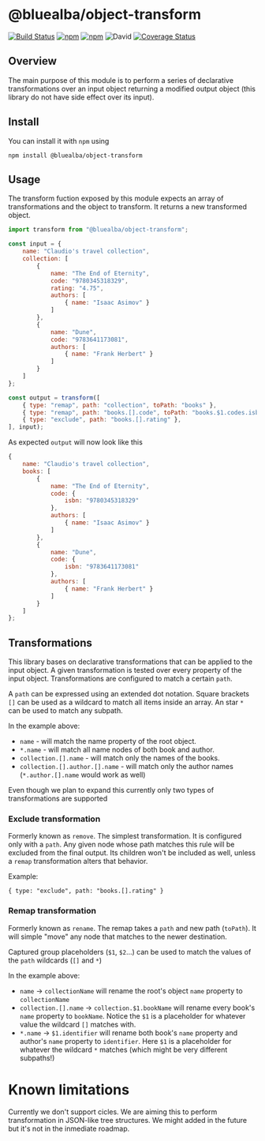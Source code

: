 # @bluealba/object-transform

[![Build Status](https://travis-ci.org/bluealba/object-transform.svg?branch=master)](https://travis-ci.org/bluealba/object-transform)
[![npm](https://img.shields.io/npm/v/@bluealba/object-transform.svg)](https://npmjs.org/package/@bluealba/object-transform.svg)
[![npm](https://img.shields.io/npm/dt/@bluealba/object-transform.svg)](https://npmjs.org/package/@bluealba/object-transform.svg)
![David](https://img.shields.io/david/bluealba/object-transform.svg)
[![Coverage Status](https://coveralls.io/repos/github/bluealba/object-transform/badge.svg?branch=master)](https://coveralls.io/github/bluealba/object-transform?branch=master)


## Overview
The main purpose of this module is to perform a series of declarative transformations over an input object returning a modified output object (this library do not have side effect over its input).

## Install
You can install it with `npm` using

```
npm install @bluealba/object-transform
```

## Usage

The transform fuction exposed by this module expects an array of transformations and the object to transform. It returns a new transformed object.

```javascript
import transform from "@bluealba/object-transform";

const input = {
	name: "Claudio's travel collection",
	collection: [
		{ 
			name: "The End of Eternity", 
			code: "9780345318329", 
			rating: "4.75",
			authors: [
				{ name: "Isaac Asimov" }
			]
		},
		{ 
			name: "Dune", 
			code: "9783641173081",
			authors: [
				{ name: "Frank Herbert" }
			]
		}
	]		
};

const output = transform([
	{ type: "remap", path: "collection", toPath: "books" },
	{ type: "remap", path: "books.[].code", toPath: "books.$1.codes.isbn" },
	{ type: "exclude", path: "books.[].rating" },
], input);
```

As expected `output` will now look like this

```javascript
{
	name: "Claudio's travel collection",
	books: [
		{ 
			name: "The End of Eternity", 
			code: { 
				isbn: "9780345318329"
			},
			authors: [
				{ name: "Isaac Asimov" }
			]
		},
		{ 
			name: "Dune", 
			code: {
				isbn: "9783641173081"
			},
			authors: [
				{ name: "Frank Herbert" }
			]
		}
	]		
};
```

## Transformations
This library bases on declarative transformations that can be applied to the input object. A given transformation is tested over every property of the input object. Transformations are configured to match a certain `path`.

A `path` can be expressed using an extended dot notation. Square brackets `[]` can be used as a wildcard to match all items inside an array. An star `*` can be used to match any subpath.

In the example above:
* `name` - will match the name property of the root object.
* `*.name` - will match all name nodes of both book and author.
* `collection.[].name` - will match only the names of the books.
* `collection.[].author.[].name` - will match only the author names (`*.author.[].name` would work as well)

Even though we plan to expand this currently only two types of transformations are supported

### Exclude transformation
Formerly known as `remove`. The simplest transformation. It is configured only with a `path`. Any given node whose path matches this rule will be excluded from the final output. Its children won't be included as well, unless a `remap` transformation alters that behavior.

Example:
```
{ type: "exclude", path: "books.[].rating" }
```

### Remap transformation
Formerly known as `rename`. The remap takes a `path` and new path (`toPath`). It will simple "move" any node that matches to the newer destination. 

Captured group placeholders (`$1`, `$2`...) can be used to match the values of the `path` wildcards (`[]` and `*`)

In the example above:

* `name` -> `collectionName` will rename the root's object `name` property to `collectionName`
* `collection.[].name` -> `collection.$1.bookName` will rename every book's `name` property to `bookName`. Notice the `$1` is a placeholder for whatever value the wildcard `[]` matches with. 
* `*.name` -> `$1.identifier` will rename both book's `name` property and author's `name` property to `identifier`. Here `$1` is a placeholder for whatever the wildcard `*` matches (which might be very different subpaths!)

# Known limitations
Currently we don't support cicles. We are aiming this to perform transformation in JSON-like tree structures. We might
added in the future but it's not in the inmediate roadmap.


